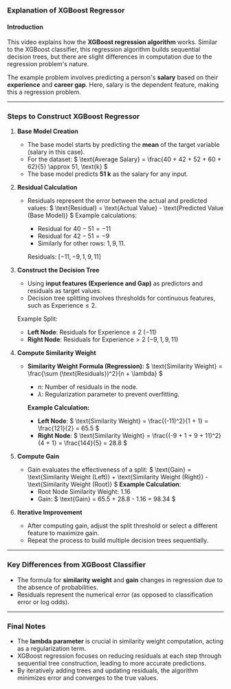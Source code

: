 ### Explanation of XGBoost Regressor

#### Introduction

This video explains how the **XGBoost regression algorithm** works. Similar to the XGBoost classifier, this regression algorithm builds sequential decision trees, but there are slight differences in computation due to the regression problem's nature.

The example problem involves predicting a person's **salary** based on their **experience** and **career gap**. Here, salary is the dependent feature, making this a regression problem.

---

### Steps to Construct XGBoost Regressor

1. **Base Model Creation**
   - The base model starts by predicting the **mean** of the target variable (salary in this case).
   - For the dataset:
     $
     \text{Average Salary} = \frac{40 + 42 + 52 + 60 + 62}{5} \approx 51\, \text{k}
     $
   - The base model predicts **51 k** as the salary for any input.

2. **Residual Calculation**
   - Residuals represent the error between the actual and predicted values:
     $
     \text{Residual} = \text{Actual Value} - \text{Predicted Value (Base Model)}
     $
     Example calculations:
     - Residual for $40 - 51 = -11$
     - Residual for $42 - 51 = -9$
     - Similarly for other rows: $1, 9, 11$.

     Residuals: $[-11, -9, 1, 9, 11]$

3. **Construct the Decision Tree**
   - Using **input features (Experience and Gap)** as predictors and residuals as target values.
   - Decision tree splitting involves thresholds for continuous features, such as $\text{Experience} \leq 2$.

   Example Split:
   - **Left Node**: Residuals for $\text{Experience} \leq 2$ ($-11$)
   - **Right Node**: Residuals for $\text{Experience} > 2$ ($-9, 1, 9, 11$)

4. **Compute Similarity Weight**
   - **Similarity Weight Formula (Regression):**
     $
     \text{Similarity Weight} = \frac{\sum (\text{Residuals})^2}{n + \lambda}
     $
     - $n$: Number of residuals in the node.
     - $\lambda$: Regularization parameter to prevent overfitting.

     **Example Calculation:**
     - **Left Node**:
       $
       \text{Similarity Weight} = \frac{(-11)^2}{1 + 1} = \frac{121}{2} = 65.5
       $
     - **Right Node**:
       $
       \text{Similarity Weight} = \frac{(-9 + 1 + 9 + 11)^2}{4 + 1} = \frac{144}{5} = 28.8
       $

5. **Compute Gain**
   - Gain evaluates the effectiveness of a split:
     $
     \text{Gain} = \text{Similarity Weight (Left)} + \text{Similarity Weight (Right)} - \text{Similarity Weight (Root)}
     $
     **Example Calculation**:
     - Root Node Similarity Weight: $1.16$
     - Gain:
       $
       \text{Gain} = 65.5 + 28.8 - 1.16 = 98.34
       $

6. **Iterative Improvement**
   - After computing gain, adjust the split threshold or select a different feature to maximize gain.
   - Repeat the process to build multiple decision trees sequentially.

---

### Key Differences from XGBoost Classifier

- The formula for **similarity weight** and **gain** changes in regression due to the absence of probabilities.
- Residuals represent the numerical error (as opposed to classification error or log odds).

---

### Final Notes

- The **lambda parameter** is crucial in similarity weight computation, acting as a regularization term.
- XGBoost regression focuses on reducing residuals at each step through sequential tree construction, leading to more accurate predictions.
- By iteratively adding trees and updating residuals, the algorithm minimizes error and converges to the true values.
